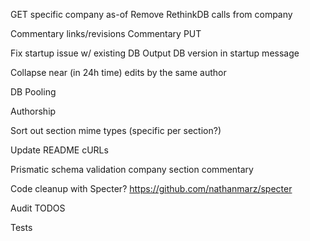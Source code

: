 GET specific company as-of
Remove RethinkDB calls from company

Commentary links/revisions
Commentary PUT

Fix startup issue w/ existing DB
Output DB version in startup message

Collapse near (in 24h time) edits by the same author

DB Pooling

Authorship

Sort out section mime types (specific per section?)

Update README cURLs

Prismatic schema validation
  company
  section
  commentary

Code cleanup with Specter? https://github.com/nathanmarz/specter

Audit TODOS

Tests